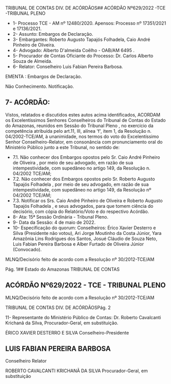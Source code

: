 TRIBUNAL DE CONTAS DIV. DE ACÓRDÃOS## ACÓRDÃO Nº629/2022 -TCE -TRIBUNAL PLENO

- 1- Processo TCE - AM nº 12480/2020. Apensos: Processo nº  17351/2021 e 17136/2021.
- 2- Assunto: Embargos de Declaração.
- 3- Embargantes: Roberto Augusto Tapajós Folhadela, Caio André Pinheiro de Oliveira.
- 4- Advogado: Alberto D'almeida Coêlho - OAB/AM 6495 .
- 5- Procurador de Contas Oficiante do Processo: Dr. Carlos Alberto Souza de Almeida.
- 6- Relator: Conselheiro Luis Fabian Pereira Barbosa.

EMENTA : Embargos de Declaração.

Não Conhecimento. Notificação.

## 7- ACÓRDÃO:

Vistos, relatados e discutidos estes autos acima identificados, ACORDAM os Excelentíssimos Senhores Conselheiros do Tribunal de Contas do Estado do Amazonas, reunidos em Sessão do Tribunal Pleno , no exercício da competência atribuída pelo art.11, III,  alínea 'f', item 1, da Resolução n. 04/2002-TCE/AM, à  unanimidade, nos termos do voto do Excelentíssimo Senhor Conselheiro-Relator, em consonância com pronunciamento oral do Ministério Público junto a este Tribunal, no sentido de:

- 7.1. Não conhecer dos Embargos opostos pelo Sr. Caio André Pinheiro de Oliveira , por meio de seu advogado, em razão de sua intempestividade, com supedâneo no artigo 149, da Resolução n. 04/2002 TCE/AM;
- 7.2. Não  conhecer dos  Embargos  opostos  pelo Sr.  Roberto  Augusto Tapajós  Folhadela , por  meio  de  seu  advogado,  em  razão  de  sua intempestividade,  com  supedâneo  no  artigo  149,  da  Resolução  nº 04/2002 TCE/AM;
- 7.3. Notificar os Srs. Caio André Pinheiro de Oliveira e Roberto Augusto Tapajós  Folhadela ,  e  seus  advogados,  para  que  tomem  ciência  do decisório, com cópia do Relatório/Voto e do respectivo Acórdão.
- 8- Ata: 15ª Sessão Ordinária - Tribunal Pleno.
- 9- Data da Sessão: 4 de maio de 2022.
- 10-  Especificação do quorum: Conselheiros: Érico Xavier Desterro e Silva (Presidente não votou), Ari Jorge Moutinho da Costa Júnior, Yara  Amazônia Lins Rodrigues dos Santos, Josué Cláudio de Souza Neto, Luis Fabian Pereira Barbosa e Alber Furtado de Oliveira Júnior (Convocado).

MLNQ/Decisório feito de acordo com a Resolução nº 30/2012-TCE/AM

Pág. 1## Estado do Amazonas TRIBUNAL DE CONTAS

## ACÓRDÃO Nº629/2022 - TCE - TRIBUNAL PLENO

MLNQ/Decisório feito de acordo com a Resolução nº 30/2012-TCE/AM

TRIBUNAL DE CONTAS DIV. DE ACÓRDÃOSPág. 2

11-  Representante do Ministério Público de Contas: Dr. Roberto Cavalcanti Krichanã da Silva, Procurador-Geral, em substituição.

ÉRICO XAVIER DESTERRO E SILVA Conselheiro-Presidente

## LUIS FABIAN PEREIRA BARBOSA

Conselheiro Relator

ROBERTO CAVALCANTI KRICHANÃ DA SILVA Procurador-Geral, em substituição